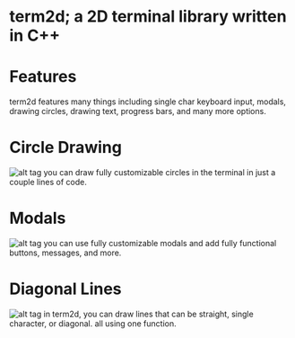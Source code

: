 # term2d; a 2D terminal library written in C++

# Features

term2d features many things including single char keyboard input, modals, drawing circles, drawing text, progress bars, and many more options.

# Circle Drawing

![alt tag](https://raw.githubusercontent.com/emd22/term2d/screenies/Circle.png)
you can draw fully customizable circles in the terminal in just a couple lines of code.

# Modals

![alt tag](https://raw.githubusercontent.com/emd22/term2d/screenies/Modal.png)
you can use fully customizable modals and add fully functional buttons, messages, and more.

# Diagonal Lines

![alt tag](https://raw.githubusercontent.com/emd22/term2d/screenies/Diagonal.png)
in term2d, you can draw lines that can be straight, single character, or diagonal. all using one function.

